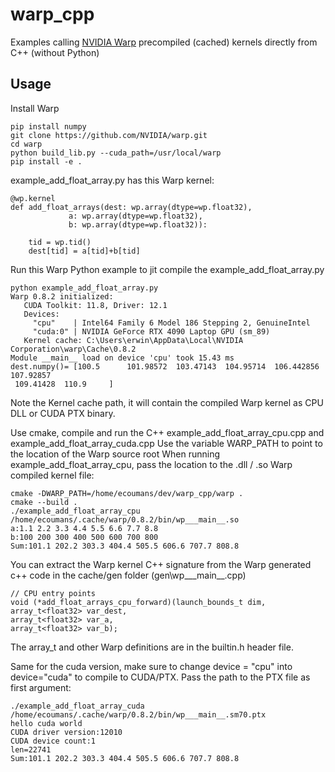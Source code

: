 # warp_cpp
Examples calling [NVIDIA Warp](https://github.com/nvidia/warp) precompiled (cached) kernels directly from C++ (without Python)

## Usage

Install Warp

```
pip install numpy
git clone https://github.com/NVIDIA/warp.git
cd warp
python build_lib.py --cuda_path=/usr/local/warp
pip install -e .
```
example_add_float_array.py has this Warp kernel:
```
@wp.kernel
def add_float_arrays(dest: wp.array(dtype=wp.float32),
             a: wp.array(dtype=wp.float32),
             b: wp.array(dtype=wp.float32)):

    tid = wp.tid()
    dest[tid] = a[tid]+b[tid]
```
Run this Warp Python example to jit compile the example_add_float_array.py
```
python example_add_float_array.py
Warp 0.8.2 initialized:
   CUDA Toolkit: 11.8, Driver: 12.1
   Devices:
     "cpu"    | Intel64 Family 6 Model 186 Stepping 2, GenuineIntel
     "cuda:0" | NVIDIA GeForce RTX 4090 Laptop GPU (sm_89)
   Kernel cache: C:\Users\erwin\AppData\Local\NVIDIA Corporation\warp\Cache\0.8.2
Module __main__ load on device 'cpu' took 15.43 ms
dest.numpy()= [100.5      101.98572  103.47143  104.95714  106.442856 107.92857
 109.41428  110.9     ]
 ```
Note the Kernel cache path, it will contain the compiled Warp kernel as CPU DLL or CUDA PTX binary.

Use cmake, compile and run the C++ example_add_float_array_cpu.cpp and example_add_float_array_cuda.cpp
Use the variable WARP_PATH to point to the location of the Warp source root
When running example_add_float_array_cpu, pass the location to the .dll / .so Warp compiled kernel file:
```
cmake -DWARP_PATH=/home/ecoumans/dev/warp_cpp/warp .
cmake --build .
./example_add_float_array_cpu /home/ecoumans/.cache/warp/0.8.2/bin/wp___main__.so
a:1.1 2.2 3.3 4.4 5.5 6.6 7.7 8.8
b:100 200 300 400 500 600 700 800
Sum:101.1 202.2 303.3 404.4 505.5 606.6 707.7 808.8
```

You can extract the Warp kernel C++ signature from the Warp generated c++ code in the cache/gen folder (gen\wp___main__.cpp)
```
// CPU entry points
void (*add_float_arrays_cpu_forward)(launch_bounds_t dim,
array_t<float32> var_dest,
array_t<float32> var_a,
array_t<float32> var_b);
```
The array_t and other Warp definitions are in the builtin.h header file.

Same for the cuda version, make sure to change device = "cpu" into device="cuda" to compile to CUDA/PTX.
Pass the path to the PTX file as first argument:
```
./example_add_float_array_cuda /home/ecoumans/.cache/warp/0.8.2/bin/wp___main__.sm70.ptx
hello cuda world
CUDA driver version:12010
CUDA device count:1
len=22741
Sum:101.1 202.2 303.3 404.4 505.5 606.6 707.7 808.8
```
